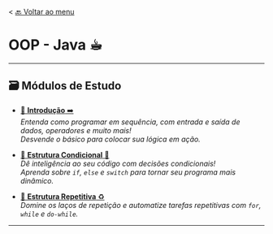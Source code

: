 < [🔙 Voltar ao menu](../README-pt_BR.md)
# OOP - Java ☕︎

---
## 🗃️ **Módulos de Estudo**

- [🔢 **Introdução** ➡️](./introduction/README-pt_BR.md)  
  _Entenda como programar em sequência, com entrada e saída de dados, operadores e muito mais!_  
  _Desvende o básico para colocar sua lógica em ação._

- [🔀 **Estrutura Condicional** 🔑](./condicional/README-pt_BR.md)  
  _Dê inteligência ao seu código com decisões condicionais!_  
  _Aprenda sobre `if`, `else` e `switch` para tornar seu programa mais dinâmico._

- [🔄 **Estrutura Repetitiva** ♻️]()  
  _Domine os laços de repetição e automatize tarefas repetitivas com `for`, `while` e `do-while`._
---
